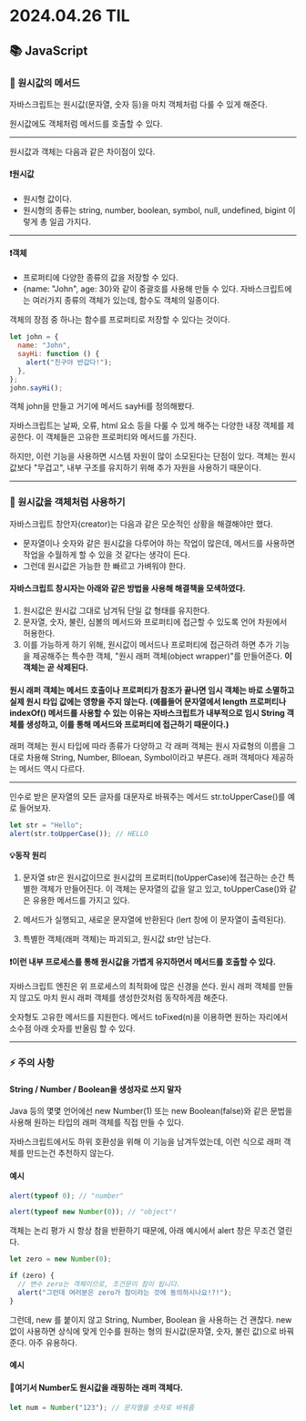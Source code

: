 # 2024.04.26 TIL

## 📚 JavaScript

### 🚨 원시값의 메서드

자바스크립트는 원시값(문자열, 숫자 등)을 마치 객체처럼 다룰 수 있게 해준다.

원시값에도 객체처럼 메서드를 호출할 수 있다.

---

원시값과 객체는 다음과 같은 차이점이 있다.

#### ❗️원시값

- 원시형 값이다.
- 원시형의 종류는 string, number, boolean, symbol, null, undefined, bigint 이렇게 총 일곱 가지다.

---

#### ❗️객체

- 프로퍼티에 다양한 종류의 값을 저장할 수 있다.
- {name: "John", age: 30}와 같이 중괄호를 사용해 만들 수 있다. 자바스크립트에는 여러가지 종류의 객체가 있는데, 함수도 객체의 일종이다.

객체의 장점 중 하나는 함수를 프로퍼티로 저장할 수 있다는 것이다.

```js
let john = {
  name: "John",
  sayHi: function () {
    alert("친구야 반갑다!");
  },
};
john.sayHi();
```

객체 john을 만들고 거기에 메서드 sayHi를 정의해봤다.

자바스크립트는 날짜, 오류, html 요소 등을 다룰 수 있게 해주는 다양한 내장 객체를 제공한다. 이 객체들은 고유한 프로퍼티와 메서드를 가진다.

하지만, 이런 기능을 사용하면 시스템 자원이 많이 소모된다는 단점이 있다. 객체는 원시값보다 "무겁고", 내부 구조를 유지하기 위해 추가 자원을 사용하기 때문이다.

---

### 🚨 원시값을 객체처럼 사용하기

자바스크립트 창안자(creator)는 다음과 같은 모순적인 상황을 해결해야만 했다.

- 문자열이나 숫자와 같은 원시값을 다루어야 하는 작업이 많은데, 메서드를 사용하면 작업을 수월하게 할 수 있을 것 같다는 생각이 든다.
- 그런데 원시값은 가능한 한 빠르고 가벼워야 한다.

#### 자바스크립트 창시자는 아래와 같은 방법을 사용해 해결책을 모색하였다.

1. 원시값은 원시값 그대로 남겨둬 단일 값 형태를 유지한다.
2. 문자열, 숫자, 불린, 심볼의 메서드와 프로퍼티에 접근할 수 있도록 언어 차원에서 허용한다.
3. 이를 가능하게 하기 위해, 원시값이 메서드나 프로퍼티에 접근하려 하면 추가 기능을 제공해주는 특수한 객체, "원시 래퍼 객체(object wrapper)"를 만들어준다. **이 객체는 곧 삭제된다.**

#### 원시 래퍼 객체는 메서드 호출이나 프로퍼티가 참조가 끝나면 임시 객체는 바로 소멸하고 실제 원시 타입 값에는 영향을 주지 않는다. (예를들어 문자열에서 length 프로퍼티나 indexOf() 메서드를 사용할 수 있는 이유는 자바스크립트가 내부적으로 임시 String 객체를 생성하고, 이를 통해 메서드와 프로퍼티에 접근하기 때문이다.)

래퍼 객체는 원시 타입에 따라 종류가 다양하고 각 래퍼 객체는 원시 자료형의 이름을 그대로 차용해 String, Number, Blloean, Symbol이라고 부른다. 래퍼 객체마다 제공하는 메서드 역시 다르다.

---

인수로 받은 문자열의 모든 글자를 대문자로 바꿔주는 메서드 str.toUpperCase()를 예로 들어보자.

```js
let str = "Hello";
alert(str.toUpperCase()); // HELLO
```

#### 💡동작 원리

1. 문자열 str은 원시값이므로 원시값의 프로퍼티(toUpperCase)에 접근하는 순간 특별한 객체가 만들어진다. 이 객체는 문자열의 값을 알고 있고, toUpperCase()와 같은 유용한 메서드를 가지고 있다.

2. 메서드가 실행되고, 새로운 문자열에 반환된다 (lert 창에 이 문자열이 출력된다).

3. 특별한 객체(래퍼 객체)는 파괴되고, 원시값 str만 남는다.

#### ❗️이런 내부 프로세스를 통해 원시값을 가볍게 유지하면서 메서드를 호출할 수 있다.

자바스크립트 엔진은 위 프로세스의 최적화에 많은 신경을 쓴다. 원시 래퍼 객체를 만들지 않고도 마치 원시 래퍼 객체를 생성한것처럼 동작하게끔 해준다.

숫자형도 고유한 메서드를 지원한다. 메서드 toFixed(n)을 이용하면 원하는 자리에서 소수점 아래 숫자를 반올림 할 수 있다.

---

### ⚡️ 주의 사항

#### String / Number / Boolean을 생성자로 쓰지 말자

Java 등의 몇몇 언어에선 new Number(1) 또는 new Boolean(false)와 같은 문법을 사용해 원하는 타입의 래퍼 객체를 직접 만들 수 있다.

자바스크립트에서도 하위 호환성을 위해 이 기능을 남겨두었는데, 이런 식으로 래퍼 객체를 만드는건 추천하지 않는다.

#### 예시

```js
alert(typeof 0); // "number"

alert(typeof new Number(0)); // "object"!
```

객체는 논리 평가 시 항상 참을 반환하기 때문에, 아래 예시에서 alert 창은 무조건 열린다.

```js
let zero = new Number(0);

if (zero) {
  // 변수 zero는 객체이므로, 조건문이 참이 됩니다.
  alert("그런데 여러분은 zero가 참이라는 것에 동의하시나요!?!");
}
```

그런데, new 를 붙이지 않고 String, Number, Boolean 을 사용하는 건 괜찮다. new 없이 사용하면 상식에 맞게 인수를 원하는 형의 원시값(문자열, 숫자, 불린 값)으로 바꿔준다. 아주 유용하다.

#### 예시

#### 📌여기서 Number도 원시값을 래핑하는 래퍼 객체다.

```js
let num = Number("123"); // 문자열을 숫자로 바꿔줌
```
